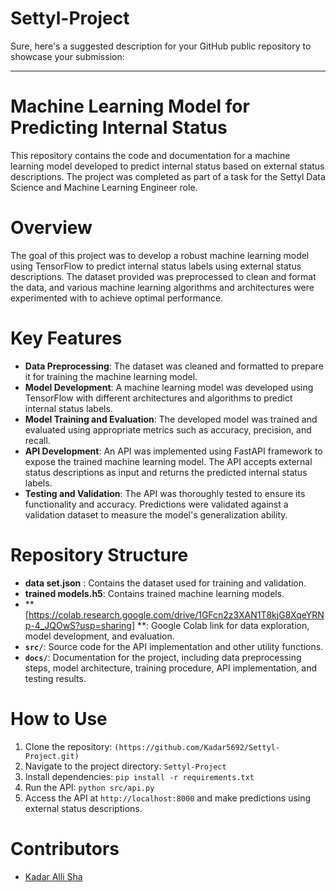 # Settyl-Project

Sure, here's a suggested description for your GitHub public repository to showcase your submission:

---

# Machine Learning Model for Predicting Internal Status

This repository contains the code and documentation for a machine learning model developed to predict internal status based on external status descriptions. The project was completed as part of a task for the Settyl Data Science and Machine Learning Engineer role.

# Overview

The goal of this project was to develop a robust machine learning model using TensorFlow to predict internal status labels using external status descriptions. The dataset provided was preprocessed to clean and format the data, and various machine learning algorithms and architectures were experimented with to achieve optimal performance.

# Key Features

- **Data Preprocessing**: The dataset was cleaned and formatted to prepare it for training the machine learning model.
- **Model Development**: A machine learning model was developed using TensorFlow with different architectures and algorithms to predict internal status labels.
- **Model Training and Evaluation**: The developed model was trained and evaluated using appropriate metrics such as accuracy, precision, and recall.
- **API Development**: An API was implemented using FastAPI framework to expose the trained machine learning model. The API accepts external status descriptions as input and returns the predicted internal status labels.
- **Testing and Validation**: The API was thoroughly tested to ensure its functionality and accuracy. Predictions were validated against a validation dataset to measure the model's generalization ability.

# Repository Structure

- **data set.json** : Contains the dataset used for training and validation.
- **trained models.h5**: Contains trained machine learning models.
- ** [https://colab.research.google.com/drive/1GFcn2z3XAN1T8kjG8XqeYRNp-4_JQOwS?usp=sharing] **: Google Colab link for data exploration, model development, and evaluation.
- **`src/`**: Source code for the API implementation and other utility functions.
- **`docs/`**: Documentation for the project, including data preprocessing steps, model architecture, training procedure, API implementation, and testing results.

# How to Use

1. Clone the repository: `(https://github.com/Kadar5692/Settyl-Project.git)`
2. Navigate to the project directory: `Settyl-Project`
3. Install dependencies: `pip install -r requirements.txt`
4. Run the API: `python src/api.py`
5. Access the API at `http://localhost:8000` and make predictions using external status descriptions.

# Contributors

- [Kadar Alli Sha](https://github.com/Kadar5692)

